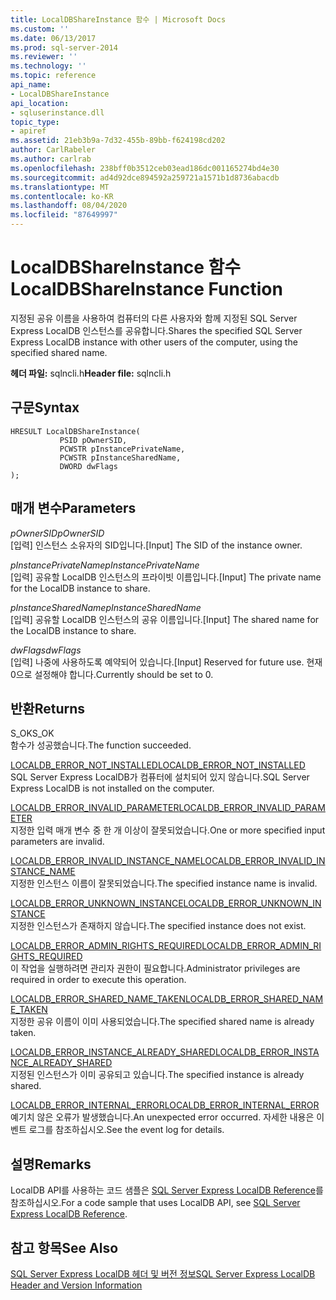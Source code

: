 ```yaml
---
title: LocalDBShareInstance 함수 | Microsoft Docs
ms.custom: ''
ms.date: 06/13/2017
ms.prod: sql-server-2014
ms.reviewer: ''
ms.technology: ''
ms.topic: reference
api_name:
- LocalDBShareInstance
api_location:
- sqluserinstance.dll
topic_type:
- apiref
ms.assetid: 21eb3b9a-7d32-455b-89bb-f624198cd202
author: CarlRabeler
ms.author: carlrab
ms.openlocfilehash: 238bff0b3512ceb03ead186dc001165274bd4e30
ms.sourcegitcommit: ad4d92dce894592a259721a1571b1d8736abacdb
ms.translationtype: MT
ms.contentlocale: ko-KR
ms.lasthandoff: 08/04/2020
ms.locfileid: "87649997"
---
```

# <a name="localdbshareinstance-function"></a><span data-ttu-id="7cecd-102">LocalDBShareInstance 함수</span><span class="sxs-lookup"><span data-stu-id="7cecd-102">LocalDBShareInstance Function</span></span>
  <span data-ttu-id="7cecd-103">지정된 공유 이름을 사용하여 컴퓨터의 다른 사용자와 함께 지정된 SQL Server Express LocalDB 인스턴스를 공유합니다.</span><span class="sxs-lookup"><span data-stu-id="7cecd-103">Shares the specified SQL Server Express LocalDB instance with other users of the computer, using the specified shared name.</span></span>  
  
 <span data-ttu-id="7cecd-104">**헤더 파일:** sqlncli.h</span><span class="sxs-lookup"><span data-stu-id="7cecd-104">**Header file:** sqlncli.h</span></span>  
  
## <a name="syntax"></a><span data-ttu-id="7cecd-105">구문</span><span class="sxs-lookup"><span data-stu-id="7cecd-105">Syntax</span></span>  
  
```  
HRESULT LocalDBShareInstance(  
           PSID pOwnerSID,  
           PCWSTR pInstancePrivateName,  
           PCWSTR pInstanceSharedName,   
           DWORD dwFlags   
);  
```  
  
## <a name="parameters"></a><span data-ttu-id="7cecd-106">매개 변수</span><span class="sxs-lookup"><span data-stu-id="7cecd-106">Parameters</span></span>  
 <span data-ttu-id="7cecd-107">*pOwnerSID*</span><span class="sxs-lookup"><span data-stu-id="7cecd-107">*pOwnerSID*</span></span>  
 <span data-ttu-id="7cecd-108">[입력] 인스턴스 소유자의 SID입니다.</span><span class="sxs-lookup"><span data-stu-id="7cecd-108">[Input] The SID of the instance owner.</span></span>  
  
 <span data-ttu-id="7cecd-109">*pInstancePrivateName*</span><span class="sxs-lookup"><span data-stu-id="7cecd-109">*pInstancePrivateName*</span></span>  
 <span data-ttu-id="7cecd-110">[입력] 공유할 LocalDB 인스턴스의 프라이빗 이름입니다.</span><span class="sxs-lookup"><span data-stu-id="7cecd-110">[Input] The private name for the LocalDB instance to share.</span></span>  
  
 <span data-ttu-id="7cecd-111">*pInstanceSharedName*</span><span class="sxs-lookup"><span data-stu-id="7cecd-111">*pInstanceSharedName*</span></span>  
 <span data-ttu-id="7cecd-112">[입력] 공유할 LocalDB 인스턴스의 공유 이름입니다.</span><span class="sxs-lookup"><span data-stu-id="7cecd-112">[Input] The shared name for the LocalDB instance to share.</span></span>  
  
 <span data-ttu-id="7cecd-113">*dwFlags*</span><span class="sxs-lookup"><span data-stu-id="7cecd-113">*dwFlags*</span></span>  
 <span data-ttu-id="7cecd-114">[입력] 나중에 사용하도록 예약되어 있습니다.</span><span class="sxs-lookup"><span data-stu-id="7cecd-114">[Input] Reserved for future use.</span></span> <span data-ttu-id="7cecd-115">현재 0으로 설정해야 합니다.</span><span class="sxs-lookup"><span data-stu-id="7cecd-115">Currently should be set to 0.</span></span>  
  
## <a name="returns"></a><span data-ttu-id="7cecd-116">반환</span><span class="sxs-lookup"><span data-stu-id="7cecd-116">Returns</span></span>  
 <span data-ttu-id="7cecd-117">S_OK</span><span class="sxs-lookup"><span data-stu-id="7cecd-117">S_OK</span></span>  
 <span data-ttu-id="7cecd-118">함수가 성공했습니다.</span><span class="sxs-lookup"><span data-stu-id="7cecd-118">The function succeeded.</span></span>  
  
 [<span data-ttu-id="7cecd-119">LOCALDB_ERROR_NOT_INSTALLED</span><span class="sxs-lookup"><span data-stu-id="7cecd-119">LOCALDB_ERROR_NOT_INSTALLED</span></span>](../express-localdb-error-messages/localdb-error-not-installed.md)  
 <span data-ttu-id="7cecd-120">SQL Server Express LocalDB가 컴퓨터에 설치되어 있지 않습니다.</span><span class="sxs-lookup"><span data-stu-id="7cecd-120">SQL Server Express LocalDB is not installed on the computer.</span></span>  
  
 [<span data-ttu-id="7cecd-121">LOCALDB_ERROR_INVALID_PARAMETER</span><span class="sxs-lookup"><span data-stu-id="7cecd-121">LOCALDB_ERROR_INVALID_PARAMETER</span></span>](../express-localdb-error-messages/localdb-error-invalid-parameter.md)  
 <span data-ttu-id="7cecd-122">지정한 입력 매개 변수 중 한 개 이상이 잘못되었습니다.</span><span class="sxs-lookup"><span data-stu-id="7cecd-122">One or more specified input parameters are invalid.</span></span>  
  
 [<span data-ttu-id="7cecd-123">LOCALDB_ERROR_INVALID_INSTANCE_NAME</span><span class="sxs-lookup"><span data-stu-id="7cecd-123">LOCALDB_ERROR_INVALID_INSTANCE_NAME</span></span>](../express-localdb-error-messages/localdb-error-invalid-instance-name.md)  
 <span data-ttu-id="7cecd-124">지정한 인스턴스 이름이 잘못되었습니다.</span><span class="sxs-lookup"><span data-stu-id="7cecd-124">The specified instance name is invalid.</span></span>  
  
 [<span data-ttu-id="7cecd-125">LOCALDB_ERROR_UNKNOWN_INSTANCE</span><span class="sxs-lookup"><span data-stu-id="7cecd-125">LOCALDB_ERROR_UNKNOWN_INSTANCE</span></span>](../express-localdb-error-messages/localdb-error-unknown-instance.md)  
 <span data-ttu-id="7cecd-126">지정한 인스턴스가 존재하지 않습니다.</span><span class="sxs-lookup"><span data-stu-id="7cecd-126">The specified instance does not exist.</span></span>  
  
 [<span data-ttu-id="7cecd-127">LOCALDB_ERROR_ADMIN_RIGHTS_REQUIRED</span><span class="sxs-lookup"><span data-stu-id="7cecd-127">LOCALDB_ERROR_ADMIN_RIGHTS_REQUIRED</span></span>](../express-localdb-error-messages/localdb-error-admin-rights-required.md)  
 <span data-ttu-id="7cecd-128">이 작업을 실행하려면 관리자 권한이 필요합니다.</span><span class="sxs-lookup"><span data-stu-id="7cecd-128">Administrator privileges are required in order to execute this operation.</span></span>  
  
 [<span data-ttu-id="7cecd-129">LOCALDB_ERROR_SHARED_NAME_TAKEN</span><span class="sxs-lookup"><span data-stu-id="7cecd-129">LOCALDB_ERROR_SHARED_NAME_TAKEN</span></span>](../express-localdb-error-messages/localdb-error-shared-name-taken.md)  
 <span data-ttu-id="7cecd-130">지정한 공유 이름이 이미 사용되었습니다.</span><span class="sxs-lookup"><span data-stu-id="7cecd-130">The specified shared name is already taken.</span></span>  
  
 [<span data-ttu-id="7cecd-131">LOCALDB_ERROR_INSTANCE_ALREADY_SHARED</span><span class="sxs-lookup"><span data-stu-id="7cecd-131">LOCALDB_ERROR_INSTANCE_ALREADY_SHARED</span></span>](../express-localdb-error-messages/localdb-error-instance-already-shared.md)  
 <span data-ttu-id="7cecd-132">지정된 인스턴스가 이미 공유되고 있습니다.</span><span class="sxs-lookup"><span data-stu-id="7cecd-132">The specified instance is already shared.</span></span>  
  
 [<span data-ttu-id="7cecd-133">LOCALDB_ERROR_INTERNAL_ERROR</span><span class="sxs-lookup"><span data-stu-id="7cecd-133">LOCALDB_ERROR_INTERNAL_ERROR</span></span>](../express-localdb-error-messages/localdb-error-internal-error.md)  
 <span data-ttu-id="7cecd-134">예기치 않은 오류가 발생했습니다.</span><span class="sxs-lookup"><span data-stu-id="7cecd-134">An unexpected error occurred.</span></span> <span data-ttu-id="7cecd-135">자세한 내용은 이벤트 로그를 참조하십시오.</span><span class="sxs-lookup"><span data-stu-id="7cecd-135">See the event log for details.</span></span>  
  
## <a name="remarks"></a><span data-ttu-id="7cecd-136">설명</span><span class="sxs-lookup"><span data-stu-id="7cecd-136">Remarks</span></span>  
 <span data-ttu-id="7cecd-137">LocalDB API를 사용하는 코드 샘플은 [SQL Server Express LocalDB Reference](../sql-server-express-localdb-reference.md)를 참조하십시오.</span><span class="sxs-lookup"><span data-stu-id="7cecd-137">For a code sample that uses LocalDB API, see [SQL Server Express LocalDB Reference](../sql-server-express-localdb-reference.md).</span></span>  
  
## <a name="see-also"></a><span data-ttu-id="7cecd-138">참고 항목</span><span class="sxs-lookup"><span data-stu-id="7cecd-138">See Also</span></span>  
 [<span data-ttu-id="7cecd-139">SQL Server Express LocalDB 헤더 및 버전 정보</span><span class="sxs-lookup"><span data-stu-id="7cecd-139">SQL Server Express LocalDB Header and Version Information</span></span>](sql-server-express-localdb-header-and-version-information.md)  
  
  
